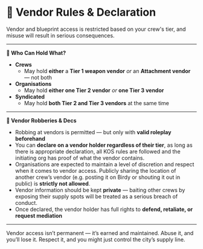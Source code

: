 # 🧾 Vendor Rules & Declaration

Vendor and blueprint access is restricted based on your crew's tier, and misuse will result in serious consequences.

***

**🛒 Who Can Hold What?**

* **Crews**
  * May hold **either** a **Tier 1 weapon vendor** _or_ an **Attachment vendor** — not both
* **Organisations**
  * May hold **either one Tier 2 vendor** _or_ **one Tier 3 vendor**
* **Syndicated**
  * May hold **both Tier 2 and Tier 3 vendors** at the same time

***

**🧨 Vendor Robberies & Decs**

* Robbing at vendors is permitted — but only with **valid roleplay beforehand**
* You can **declare on a vendor holder regardless of their tier**, as long as there is appropriate declaration, all KOS rules are followed and the initiating org has proof of what the vendor contains.&#x20;
* Organisations are expected to maintain a level of discretion and respect when it comes to vendor access. Publicly sharing the location of another crew’s vendor (e.g. posting it on Birdy or shouting it out in public) is **strictly not allowed**.
* Vendor information should be kept **private** — baiting other crews by exposing their supply spots will be treated as a serious breach of conduct.
* Once declared, the vendor holder has full rights to **defend, retaliate, or request mediation**

***

Vendor access isn’t permanent — it’s earned and maintained. Abuse it, and you’ll lose it. Respect it, and you might just control the city’s supply line.
